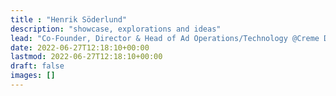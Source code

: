 ```yaml
---
title : "Henrik Söderlund"
description: "showcase, explorations and ideas"
lead: "Co-Founder, Director & Head of Ad Operations/Technology @Creme Digital // Ad Tech 🛠️ | Google Tag Manager & Google Analytics 📊 | Digital Advertising & Media Buying 📣 | Measurement & Data Visualization 📈"
date: 2022-06-27T12:18:10+00:00
lastmod: 2022-06-27T12:18:10+00:00
draft: false
images: []
---
```

